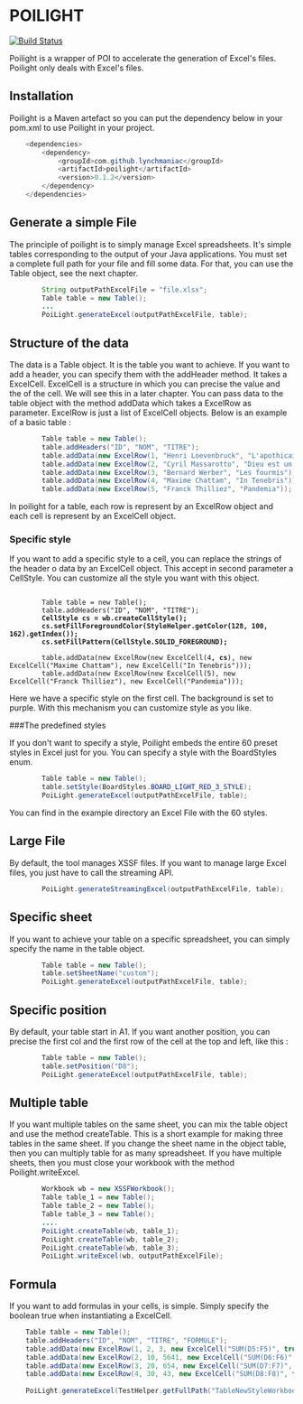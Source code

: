 # POILIGHT
[![Build Status](https://travis-ci.org/lynchmaniac/poilight.svg?branch=master)](https://travis-ci.org/lynchmaniac/poilight)

Poilight is a wrapper of POI to accelerate the generation of Excel's files. Poilight only deals with Excel's files.

## Installation

Poilight is a Maven artefact so you can put the dependency below in your pom.xml to use Poilight in your project.

```java
  	<dependencies>
		<dependency>
			<groupId>com.github.lynchmaniac</groupId>
			<artifactId>poilight</artifactId>
			<version>0.1.2</version>
		</dependency>
	</dependencies>
```

## Generate a simple File

The principle of poilight is to simply manage Excel spreadsheets. It's simple tables corresponding to the output of your Java applications. You must set a complete full path for your file and fill some data. For that, you can use the Table object, see the next chapter.

```java
		String outputPathExcelFile = "file.xlsx";
		Table table = new Table();
		...
		PoiLight.generateExcel(outputPathExcelFile, table);
```

## Structure of the data

The data is a Table object. It is the table you want to achieve. If you want to add a header, you can specify them with the addHeader method. It takes a ExcelCell. ExcelCell is a structure in which you can precise the value and the of the cell. We will see this in a later chapter.
You can pass data to the table object with the method addData which takes a ExcelRow as parameter. ExcelRow is just a list of ExcelCell objects.
Below is an example of a basic table :

```java
		Table table = new Table();
		table.addHeaders("ID", "NOM", "TITRE");
		table.addData(new ExcelRow(1, "Henri Loevenbruck", "L'apothicaire"));
		table.addData(new ExcelRow(2, "Cyril Massarotto", "Dieu est un pote à moi"));
		table.addData(new ExcelRow(3, "Bernard Werber", "Les fourmis"));
		table.addData(new ExcelRow(4, "Maxime Chattam", "In Tenebris"));
		table.addData(new ExcelRow(5, "Franck Thilliez", "Pandemia"));

```

In poilight for a table, each row is represent by an ExcelRow object and each cell is represent by an ExcelCell object.


### Specific style

If you want to add a specific style to a cell, you can replace the strings of the header o data by an ExcelCell object. This accept in second parameter a CellStyle.
You can customize all the style you want with this object.

<pre><code>
		Table table = new Table();
		table.addHeaders("ID", "NOM", "TITRE");
		<b>CellStyle cs = wb.createCellStyle();</b>
		<b>cs.setFillForegroundColor(StyleHelper.getColor(128, 100, 162).getIndex());</b>
		<b>cs.setFillPattern(CellStyle.SOLID_FOREGROUND);</b>

		table.addData(new ExcelRow(new ExcelCell(4<b>, cs</b>), new ExcelCell("Maxime Chattam"), new ExcelCell("In Tenebris")));
		table.addData(new ExcelRow(new ExcelCell(5), new ExcelCell("Franck Thilliez"), new ExcelCell("Pandemia")));
</code></pre>
Here we have a specific style on the first cell. The background is set to purple. With this mechanism you can customize style as you like.

###The predefined styles

If you don't want to specify a style, Poilight embeds the entire 60 preset styles in Excel just for you. You can specify a style with the BoardStyles enum.

```java
		Table table = new Table();
		table.setStyle(BoardStyles.BOARD_LIGHT_RED_3_STYLE);
		PoiLight.generateExcel(outputPathExcelFile, table);
```
You can find in the example directory an Excel File with the 60 styles.


## Large File

By default, the tool manages XSSF files. If you want to manage large Excel files, you just have to call the streaming API.

```java
		PoiLight.generateStreamingExcel(outputPathExcelFile, table);
```



## Specific sheet

If you want to achieve your table on a specific spreadsheet, you can simply specify the name in the table object.

```java
		Table table = new Table();
		table.setSheetName("custom");
		PoiLight.generateExcel(outputPathExcelFile, table);
```

## Specific position

By default, your table start in A1. If you want another position, you can precise the first col and the first row of the cell at the top and left, like this :

```java
		Table table = new Table();
		table.setPosition("D8");
		PoiLight.generateExcel(outputPathExcelFile, table);
```

## Multiple table
If you want multiple tables on the same sheet, you can mix the table object and use the method createTable. This is a short example for making three tables in the same sheet. If you change the sheet name in the object table, then you can multiply table for as many spreadsheet. If you have multiple sheets, then you must close your workbook with the method Poilight.writeExcel.

```java
		Workbook wb = new XSSFWorkbook();
		Table table_1 = new Table();
		Table table_2 = new Table();
		Table table_3 = new Table();
		....
		PoiLight.createTable(wb, table_1);
		PoiLight.createTable(wb, table_2);
		PoiLight.createTable(wb, table_3);
		PoiLight.writeExcel(wb, outputPathExcelFile);
```
## Formula

If you want to add formulas in your cells, is simple. Simply specify the boolean true when instantiating a ExcelCell.
```java
    Table table = new Table();
    table.addHeaders("ID", "NOM", "TITRE", "FORMULE");
    table.addData(new ExcelRow(1, 2, 3, new ExcelCell("SUM(D5:F5)", true)));
    table.addData(new ExcelRow(2, 10, 5641, new ExcelCell("SUM(D6:F6)", true)));
    table.addData(new ExcelRow(3, 20, 654, new ExcelCell("SUM(D7:F7)", true)));
    table.addData(new ExcelRow(4, 30, 43, new ExcelCell("SUM(D8:F8)", true)));
    
    PoiLight.generateExcel(TestHelper.getFullPath("TableNewStyleWorkbook.xlsx"), table);
```
